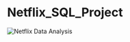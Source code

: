 # Netflix_SQL_Project

![Netflix Data Analysis]([https://github.com/username/repository-name/blob/main/netflix-analysis.png](https://github.com/pavankumar6174q/Netflix_SQL_Project/blob/main/netflix%20analysis%20using%20sql%20pic.webp))
